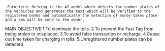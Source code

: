      Futuristic Driving is the AI model which detects the number plates of the vechicles and generates the text which will be verified to the registered banks and automatically the detection of money takes place and a sms will be send to the owner.

MAIN OBJECTIVE
1.To eleminate the tolls.
2.To prevent the Fast Tag from being stolen or misplaced.
3.To avoid false transaction or recharge.
4.Cease out time taken for charging in tolls.
5.Unregistered number plates can be detected.
